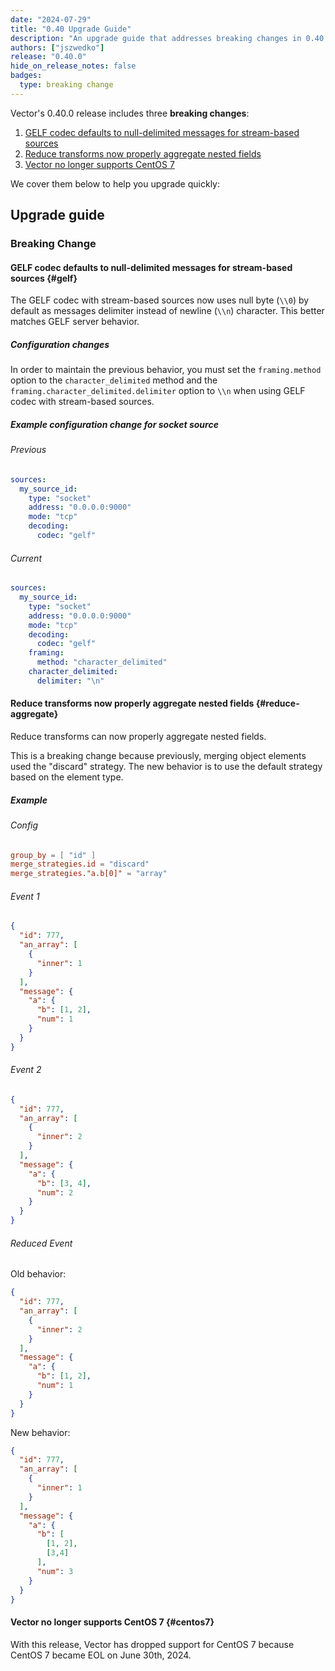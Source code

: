 ```yaml
---
date: "2024-07-29"
title: "0.40 Upgrade Guide"
description: "An upgrade guide that addresses breaking changes in 0.40.0"
authors: ["jszwedko"]
release: "0.40.0"
hide_on_release_notes: false
badges:
  type: breaking change
---
```


Vector's 0.40.0 release includes three **breaking changes**:

1. [GELF codec defaults to null-delimited messages for stream-based sources](#gelf)
1. [Reduce transforms now properly aggregate nested fields](#reduce-aggregate)
1. [Vector no longer supports CentOS 7](#centos7)

We cover them below to help you upgrade quickly:

## Upgrade guide

### Breaking Change

#### GELF codec defaults to null-delimited messages for stream-based sources {#gelf}

The GELF codec with stream-based sources now uses null byte (`\\0`) by default as messages delimiter
instead of newline (`\\n`) character. This better matches GELF server behavior.

##### Configuration changes

In order to maintain the previous behavior, you must set the `framing.method` option to the
`character_delimited` method and the `framing.character_delimited.delimiter` option to `\\n` when
using GELF codec with stream-based sources.

##### Example configuration change for socket source

###### Previous

```yaml
sources:
  my_source_id:
    type: "socket"
    address: "0.0.0.0:9000"
    mode: "tcp"
    decoding:
      codec: "gelf"
```

###### Current

```yaml
sources:
  my_source_id:
    type: "socket"
    address: "0.0.0.0:9000"
    mode: "tcp"
    decoding:
      codec: "gelf"
    framing:
      method: "character_delimited"
    character_delimited:
      delimiter: "\n"
```

#### Reduce transforms now properly aggregate nested fields {#reduce-aggregate}

Reduce transforms can now properly aggregate nested fields.

This is a breaking change because previously, merging object elements used the "discard" strategy.
The new behavior is to use the default strategy based on the element type.

##### Example

###### Config

```toml
group_by = [ "id" ]
merge_strategies.id = "discard"
merge_strategies."a.b[0]" = "array"
```

###### Event 1

```json
{
  "id": 777,
  "an_array": [
    {
      "inner": 1
    }
  ],
  "message": {
    "a": {
      "b": [1, 2],
      "num": 1
    }
  }
}
```

###### Event 2

```json
{
  "id": 777,
  "an_array": [
    {
      "inner": 2
    }
  ],
  "message": {
    "a": {
      "b": [3, 4],
      "num": 2
    }
  }
}
```

###### Reduced Event

Old behavior:

```json
{
  "id": 777,
  "an_array": [
    {
      "inner": 2
    }
  ],
  "message": {
    "a": {
      "b": [1, 2],
      "num": 1
    }
  }
}
```

New behavior:

```json
{
  "id": 777,
  "an_array": [
    {
      "inner": 1
    }
  ],
  "message": {
    "a": {
      "b": [
        [1, 2],
        [3,4]
      ],
      "num": 3
    }
  }
}
```

#### Vector no longer supports CentOS 7 {#centos7}

With this release, Vector has dropped support for CentOS 7 because CentOS 7 became EOL on June 30th,
2024.
